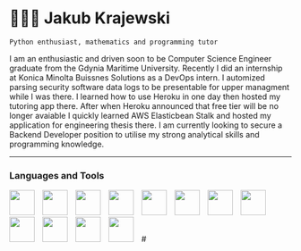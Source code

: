 # 👨🏻‍💻 Jakub Krajewski

`Python enthusiast, mathematics and programming tutor` 

I am an enthusiastic and driven soon to be Computer Science Engineer graduate from the Gdynia Maritime University. Recently I did an internship at Konica Minolta Buissnes Solutions as a DevOps intern. I automized parsing security software data logs to be presentable for upper managment while I was there. I learned how to use Heroku in one day then hosted my tutoring app there. After when Heroku announced that free tier will be no longer avaiable I quickly learned AWS Elasticbean Stalk and hosted my application for engineering thesis there. I am currently looking to secure a Backend Developer position to utilise my strong analytical skills and programming knowledge. 


---

### Languages and Tools
<img style='width:45px; padding-right:10px' src="https://cdn.jsdelivr.net/gh/devicons/devicon/icons/python/python-original.svg" />
<img style='width:45px; padding-right:10px' src="https://cdn.jsdelivr.net/gh/devicons/devicon/icons/javascript/javascript-original.svg" />
<img style='width:45px; padding-right:10px' src="https://cdn.jsdelivr.net/gh/devicons/devicon/icons/django/django-plain.svg" />
<img style='width:45px; padding-right:10px' src="https://cdn.jsdelivr.net/gh/devicons/devicon/icons/flask/flask-original.svg" />
<img style='width:45px; padding-right:10px' src="https://cdn.jsdelivr.net/gh/devicons/devicon/icons/mysql/mysql-original.svg" />
<img style='width:45px; padding-right:10px' src="https://cdn.jsdelivr.net/gh/devicons/devicon/icons/postgresql/postgresql-original.svg" />
<img style='width:45px; padding-right:10px' src="https://cdn.jsdelivr.net/gh/devicons/devicon/icons/redis/redis-original.svg" />
<img style='width:45px; padding-right:10px' src="https://cdn.jsdelivr.net/gh/devicons/devicon/icons/git/git-original.svg" />
<img style='width:45px; padding-right:10px' src="https://cdn.jsdelivr.net/gh/devicons/devicon/icons/amazonwebservices/amazonwebservices-original.svg" />
<img style='width:45px; padding-right:10px' src="https://cdn.jsdelivr.net/gh/devicons/devicon/icons/docker/docker-plain.svg" />
<img style='width:45px; padding-right:10px' src="https://cdn.jsdelivr.net/gh/devicons/devicon/icons/linux/linux-original.svg" />
<img style='width:45px; padding-right:10px' src="https://cdn.jsdelivr.net/gh/devicons/devicon/icons/vscode/vscode-original.svg" />
#



